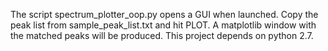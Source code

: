 The script spectrum_plotter_oop.py opens a GUI when launched. Copy the peak list
from sample_peak_list.txt and hit PLOT. A matplotlib window with the matched peaks
will be produced.
This project depends on python 2.7.    